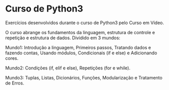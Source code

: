 # Curso de Python3

Exercícios desenvolvidos durante o curso de Python3 pelo Curso em Vídeo.

O curso abrange os fundamentos da linguagem, estrutura de controle e repetição e estrutura de dados. 
Dividido em 3 mundos:

Mundo1: Introdução a linguagem, Primeiros passos, Tratando dados e fazendo contas, Usando módulos, 
Condicionais (if e else) e Adicionando cores.

Mundo2: Condições (if, elif e else), Repetições (for e while).

Mundo3: Tuplas, Listas, Dicionários, Funções, Modularização e Tratamento de Erros.
